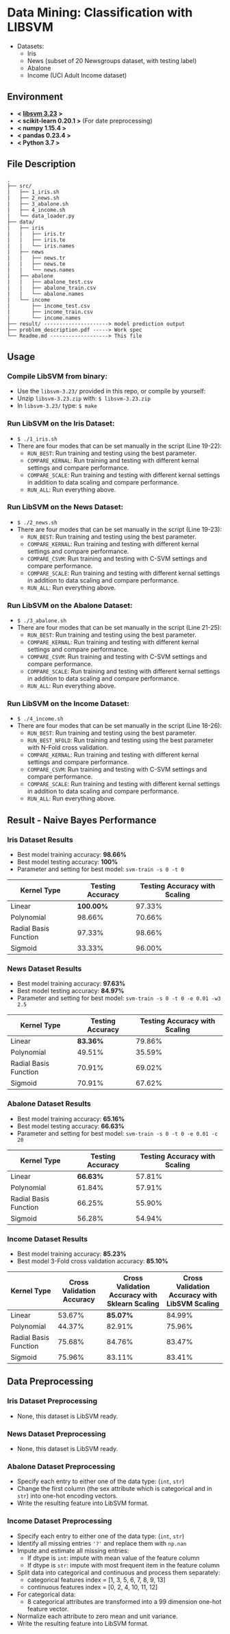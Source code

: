 # Data Mining: Classification with LIBSVM
- Datasets:
    - Iris
    - News (subset of 20 Newsgroups dataset, with testing label)
    - Abalone
    - Income (UCI Adult Income dataset)


## Environment
* **< [libsvm 3.23](https://github.com/cjlin1/libsvm) >**
* **< scikit-learn 0.20.1 >** (For date preprocessing)
* **< numpy 1.15.4 >**
* **< pandas 0.23.4 >**
* **< Python 3.7 >**
 

## File Description
```
.
├── src/
|   ├── 1_iris.sh
|   ├── 2_news.sh
|   ├── 3_abalone.sh
|   ├── 4_income.sh
|   └── data_loader.py
├── data/
|   ├── iris
|   |   ├── iris.tr
|   |   ├── iris.te
|   |   └── iris.names
|   ├── news
|   |   ├── news.tr
|   |   ├── news.te
|   |   └── news.names
|   ├── abalone
|   |   ├── abalone_test.csv
|   |   ├── abalone_train.csv
|   |   └── abalone.names
|   └── income
|       ├── income_test.csv
|       ├── income_train.csv
|       └── income.names
├── result/ ---------------------> model prediction output
├── problem_description.pdf -----> Work spec
└── Readme.md -------------------> This file
```


## Usage
### Compile LibSVM from binary:
- Use the `libsvm-3.23/` provided in this repo, or compile by yourself: 
- Unzip `libsvm-3.23.zip` with: `$ libsvm-3.23.zip`
- In `libsvm-3.23/` type: `$ make`

### Run LibSVM on the Iris Dataset:
- `$ ./1_iris.sh`
- There are four modes that can be set manually in the script (Line 19-22):
	- `RUN_BEST`: Run training and testing using the best parameter.
	- `COMPARE_KERNAL`: Run training and testing with different kernal settings and compare performance.
	- `COMPARE_SCALE`: Run training and testing with different kernal settings in addition to data scaling and compare performance.
	- `RUN_ALL`: Run everything above.

### Run LibSVM on the News Dataset:
- `$ ./2_news.sh`
- There are four modes that can be set manually in the script (Line 19-23):
	- `RUN_BEST`: Run training and testing using the best parameter.
	- `COMPARE_KERNAL`: Run training and testing with different kernal settings and compare performance.
	- `COMPARE_CSVM`: Run training and testing with C-SVM settings and compare performance.
	- `COMPARE_SCALE`: Run training and testing with different kernal settings in addition to data scaling and compare performance.
	- `RUN_ALL`: Run everything above.

### Run LibSVM on the Abalone Dataset:
- `$ ./3_abalone.sh`
- There are four modes that can be set manually in the script (Line 21-25):
	- `RUN_BEST`: Run training and testing using the best parameter.
	- `COMPARE_KERNAL`: Run training and testing with different kernal settings and compare performance.
	- `COMPARE_CSVM`: Run training and testing with C-SVM settings and compare performance.
	- `COMPARE_SCALE`: Run training and testing with different kernal settings in addition to data scaling and compare performance.
	- `RUN_ALL`: Run everything above.

### Run LibSVM on the Income Dataset:
- `$ ./4_income.sh`
- There are four modes that can be set manually in the script (Line 18-26):
	- `RUN_BEST`: Run training and testing using the best parameter.
	- `RUN_BEST_NFOLD`: Run training and testing using the best parameter with N-Fold cross validation.
	- `COMPARE_KERNAL`: Run training and testing with different kernal settings and compare performance.
	- `COMPARE_CSVM`: Run training and testing with C-SVM settings and compare performance.
	- `COMPARE_SCALE`: Run training and testing with different kernal settings in addition to data scaling and compare performance.
	- `RUN_ALL`: Run everything above.


## Result - Naive Bayes Performance

### Iris Dataset Results
- Best model training accuracy: **98.66%**
- Best model testing accuracy: **100%**
- Parameter and setting for best model: `svm-train -s 0 -t 0`

| Kernel Type  | Testing Accuracy | Testing Accuracy with Scaling |
| ------------- | ------------- | ------------- |
| Linear | **100.00%** | 97.33% |
| Polynomial | 98.66% | 70.66% |
| Radial Basis Function | 97.33% | 98.66% |
| Sigmoid  | 33.33% | 96.00% |


### News Dataset Results
- Best model training accuracy: **97.63%**
- Best model testing accuracy: **84.97%**
- Parameter and setting for best model: `svm-train -s 0 -t 0 -e 0.01 -w3 2.5`

| Kernel Type  | Testing Accuracy | Testing Accuracy with Scaling |
| ------------- | ------------- | ------------- |
| Linear | **83.36%** | 79.86% |
| Polynomial | 49.51% | 35.59% |
| Radial Basis Function | 70.91% | 69.02% |
| Sigmoid  | 70.91% | 67.62% |

### Abalone Dataset Results
- Best model training accuracy: **65.16%**
- Best model testing accuracy: **66.63%**
- Parameter and setting for best model: `svm-train -s 0 -t 0 -e 0.01 -c 20`

| Kernel Type  | Testing Accuracy | Testing Accuracy with Scaling |
| ------------- | ------------- | ------------- |
| Linear | **66.63%** | 57.81% |
| Polynomial | 61.84% | 57.91% |
| Radial Basis Function | 66.25% | 55.90% |
| Sigmoid  | 56.28% | 54.94% |

### Income Dataset Results
- Best model training accuracy: **85.23%**
- Best model 3-Fold cross validation accuracy: **85.10%**

| Kernel Type  | Cross Validation Accuracy | Cross Validation Accuracy with Sklearn Scaling | Cross Validation Accuracy with LibSVM Scaling |
| ------------- | ------------- | ------------- | ------------- |
| Linear | 53.67% | **85.07%** | 84.99% |
| Polynomial | 44.37% | 82.91% | 75.96% |
| Radial Basis Function | 75.68% | 84.76% | 83.47% |
| Sigmoid  | 75.96% | 83.11% | 83.41% |

## Data Preprocessing

### Iris Dataset Preprocessing
- None, this dataset is LibSVM ready.

### News Dataset Preprocessing
- None, this dataset is LibSVM ready.

### Abalone Dataset Preprocessing
- Specify each entry to either one of the data type: (`int`, `str`)
- Change the first column (the sex attribute which is categorical and in `str`) into one-hot encoding vectors.
- Write the resulting feature into LibSVM format.

### Income Dataset Preprocessing
- Specify each entry to either one of the data type: (`int`, `str`)
- Identify all missing entries `'?'` and replace them with `np.nan`
- Impute and estimate all missing entries:
    - If dtype is `int`: impute with mean value of the feature column
    - If dtype is `str`: impute with most frequent item in the feature column
- Split data into categorical and continuous and process them separately:
    - categorical features index = [1, 3, 5, 6, 7, 8, 9, 13]
    - continuous features index = [0, 2, 4, 10, 11, 12]
- For categorical data:
    - 8 categorical attributes are transformed into a 99 dimension one-hot feature vector.
- Normalize each attribute to zero mean and unit variance.
- Write the resulting feature into LibSVM format.